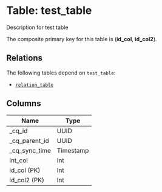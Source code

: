 # Table: test_table

Description for test table

The composite primary key for this table is (**id_col**, **id_col2**).

## Relations
The following tables depend on `test_table`:
  - [`relation_table`](relation_table.md)

## Columns
| Name          | Type          |
| ------------- | ------------- |
|_cq_id|UUID|
|_cq_parent_id|UUID|
|_cq_sync_time|Timestamp|
|int_col|Int|
|id_col (PK)|Int|
|id_col2 (PK)|Int|